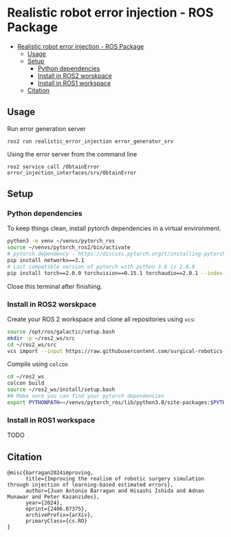 # Realistic robot error injection - ROS Package

- [Realistic robot error injection - ROS Package](#realistic-robot-error-injection---ros-package)
  - [Usage](#usage)
  - [Setup](#setup)
    - [Python dependencies](#python-dependencies)
    - [Install in ROS2 worskpace](#install-in-ros2-worskpace)
    - [Install in ROS1 workspace](#install-in-ros1-workspace)
  - [Citation](#citation)

## Usage

Run error generation server
```
ros2 run realistic_error_injection error_generator_srv
```

Using the error server from the command line
```
ros2 service call /ObtainError error_injection_interfaces/srv/ObtainError
```

## Setup

### Python dependencies

To keep things clean, install pytorch dependencies in a virtual environment. 

```bash
python3 -m venv ~/venvs/pytorch_ros
source ~/venvs/pytorch_ros2/bin/activate
# pytorch dependency - https://discuss.pytorch.org/t/installing-pytorch-under-python-3-8-question-about-networkx-version/196740 
pip install networkx==3.1
# Last compatible version of pytorch with python 3.8 is 2.0.0
pip install torch==2.0.0 torchvision==0.15.1 torchaudio==2.0.1 --index-url https://download.pytorch.org/whl/cu118
```

Close this terminal after finishing.

### Install in ROS2 worskpace 

Create your ROS 2 workspace and clone all repositories using `vcs`:

```bash
source /opt/ros/galactic/setup.bash
mkdir -p ~/ros2_ws/src
cd ~/ros2_ws/src
vcs import --input https://raw.githubusercontent.com/surgical-robotics-ai/realistic_robot_error_injection/refs/heads/main/ros2-error-injection-devel.repos.yaml  
```

Compile using `colcon`

```bash
cd ~/ros2_ws
colcon build 
source ~/ros2_ws/install/setup.bash
## Make sure you can find your pytorch dependencies
export PYTHONPATH=~/venvs/pytorch_ros/lib/python3.8/site-packages:$PYTHONPATH
```

### Install in ROS1 workspace

TODO

## Citation

```
@misc{barragan2024improving,
      title={Improving the realism of robotic surgery simulation through injection of learning-based estimated errors}, 
      author={Juan Antonio Barragan and Hisashi Ishida and Adnan Munawar and Peter Kazanzides},
      year={2024},
      eprint={2406.07375},
      archivePrefix={arXiv},
      primaryClass={cs.RO}
}
```